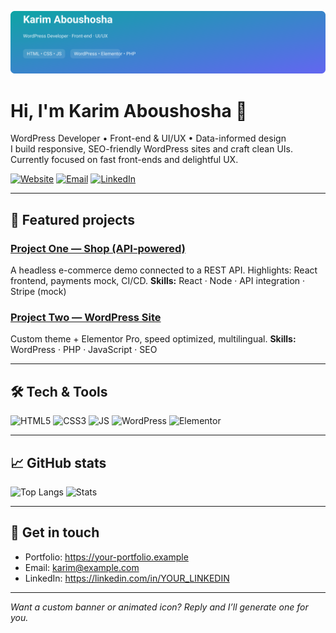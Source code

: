 <!-- Banner -->
![banner](assets/banner.svg)

# Hi, I'm Karim Aboushosha 👋
WordPress Developer • Front-end & UI/UX • Data-informed design  
I build responsive, SEO-friendly WordPress sites and craft clean UIs. Currently focused on fast front-ends and delightful UX.

<!-- Quick badges -->
[![Website](https://img.shields.io/badge/Portfolio-Visit-blue?style=flat&logo=google-chrome)](https://your-portfolio.example)
[![Email](https://img.shields.io/badge/Email-karim%40example.com-red?style=flat&logo=gmail)](mailto:karim@example.com)
[![LinkedIn](https://img.shields.io/badge/LinkedIn-Karim-blue?style=flat&logo=linkedin)](https://linkedin.com/in/YOUR_LINKEDIN)

---

## 🔭 Featured projects
### [Project One — Shop (API-powered)](YOUR_PROJECT_LINK)
A headless e-commerce demo connected to a REST API. Highlights: React frontend, payments mock, CI/CD.
**Skills:** React · Node · API integration · Stripe (mock)

### [Project Two — WordPress Site](YOUR_PROJECT_LINK)
Custom theme + Elementor Pro, speed optimized, multilingual.
**Skills:** WordPress · PHP · JavaScript · SEO

---

## 🛠️ Tech & Tools
![HTML5](https://img.shields.io/badge/HTML5-E34F26?style=flat&logo=html5)
![CSS3](https://img.shields.io/badge/CSS3-1572B6?style=flat&logo=css3)
![JS](https://img.shields.io/badge/JavaScript-F7DF1E?style=flat&logo=javascript)
![WordPress](https://img.shields.io/badge/WordPress-21759B?style=flat&logo=wordpress)
![Elementor](https://img.shields.io/badge/Elementor-000000?style=flat)

---

## 📈 GitHub stats
![Top Langs](https://github-readme-stats.vercel.app/api/top-langs/?username=karimAboushosha&layout=compact)
![Stats](https://github-readme-stats.vercel.app/api?username=karimAboushosha&show_icons=true)

---

## 🤝 Get in touch
- Portfolio: https://your-portfolio.example  
- Email: karim@example.com  
- LinkedIn: https://linkedin.com/in/YOUR_LINKEDIN

---
*Want a custom banner or animated icon? Reply and I’ll generate one for you.*
